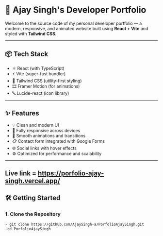 # 🚀 Ajay Singh's Developer Portfolio

Welcome to the source code of my personal developer portfolio — a modern, responsive, and animated website built using **React + Vite** and styled with **Tailwind CSS**.

---

## 📦 Tech Stack

- ⚛️ React (with TypeScript)
- ⚡ Vite (super-fast bundler)
- 💨 Tailwind CSS (utility-first styling)
- 🎞️ Framer Motion (for animations)
- 🔤 Lucide-react (icon library)

---

## ✨ Features

- 💡 Clean and modern UI
- 📱 Fully responsive across devices
- 🌈 Smooth animations and transitions
- 📋 Contact form integrated with Google Forms
- 🌐 Social links with hover effects
- ⚙️ Optimized for performance and scalability

---
## Live link = https://porfolio-ajay-singh.vercel.app/

## 🛠️ Getting Started

### 1. Clone the Repository

```bash
- git clone https://github.com/AjaySingh-a/PorfolioAjaySingh.git
-cd PorfolioAjaySingh

